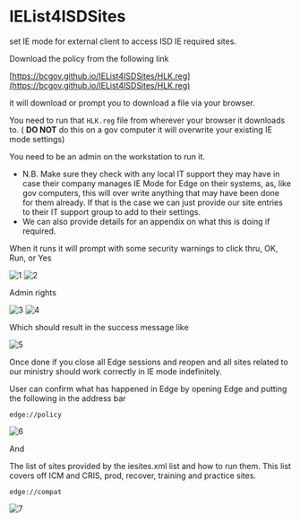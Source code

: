# IEList4ISDSites
set IE mode for external client to access ISD IE required sites.

Download the policy from the following link

[https://bcgov.github.io/IEList4ISDSites/HLK.reg](https://bcgov.github.io/IEList4ISDSites/HLK.reg)

it will download or prompt you to download a file via your browser.

You need to run that `HLK.reg` file from wherever your browser it downloads to.   ( **DO NOT** do this on a gov computer it will overwrite your existing IE mode settings)

You need to be an admin on the workstation to run it.

- N.B. Make sure they check with any local IT support they may have in case their company manages IE Mode for Edge on their systems, as, like gov computers, this will over write anything that may have been done for them already.  If that is the case we can just provide our site entries to their IT support group to add to their settings.
- We can also provide details for an appendix on what this is doing if required.

When it runs it will prompt with some security warnings to click thru, OK, Run, or Yes

![1](https://user-images.githubusercontent.com/11949273/172456786-4d9bb285-81ed-4a30-8962-db9215406807.png)
![2](https://user-images.githubusercontent.com/11949273/172457045-6455e82e-60e9-4dd5-b22a-4b2042e70885.png)

Admin rights

![3](https://user-images.githubusercontent.com/11949273/172457091-e17b2025-20a5-4bb1-a2a2-80db2e2af489.png)
![4](https://user-images.githubusercontent.com/11949273/172457110-c7a77970-a5e9-42db-9250-6e106571efc1.png)

Which should result in the success message like

![5](https://user-images.githubusercontent.com/11949273/172457156-0d89621f-1683-46cc-b67b-db631826f2ee.png)



Once done if you close all Edge sessions and reopen and all sites related to our ministry should work correctly in IE mode indefinitely.

User can confirm what has happened in Edge by opening Edge and putting the following in the address bar

`edge://policy`

![6](https://user-images.githubusercontent.com/11949273/172457227-98c6b33b-0e7a-417c-987e-94c0ff26cff0.png)

And

The list of sites provided by the iesites.xml list and how to run them.  This list covers off ICM and CRIS, prod, recover, training and practice sites.

`edge://compat`

![7](https://user-images.githubusercontent.com/11949273/172457272-7da65742-a14c-466b-9119-f31363dd0ad6.png)


